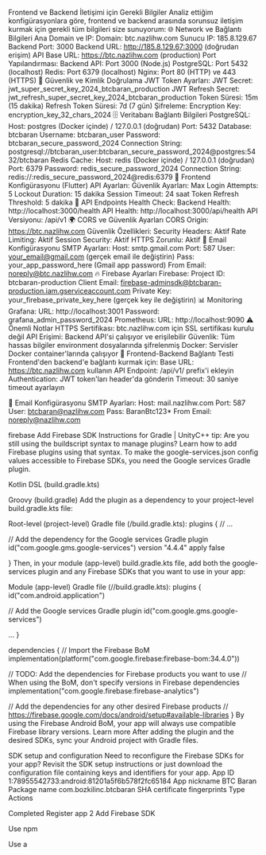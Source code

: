 Frontend ve Backend İletişimi için Gerekli Bilgiler
Analiz ettiğim konfigürasyonlara göre, frontend ve backend arasında sorunsuz iletişim kurmak için gerekli tüm bilgileri size sunuyorum:
🌐 Network ve Bağlantı Bilgileri
Ana Domain ve IP:
Domain: btc.nazlihw.com
Sunucu IP: 185.8.129.67
Backend Port: 3000
Backend URL: http://185.8.129.67:3000 (doğrudan erişim)
API Base URL: https://btc.nazlihw.com (production)
Port Yapılandırması:
Backend API: Port 3000 (Node.js)
PostgreSQL: Port 5432 (localhost)
Redis: Port 6379 (localhost)
Nginx: Port 80 (HTTP) ve 443 (HTTPS)
🔐 Güvenlik ve Kimlik Doğrulama
JWT Token Ayarları:
JWT Secret: jwt_super_secret_key_2024_btcbaran_production
JWT Refresh Secret: jwt_refresh_super_secret_key_2024_btcbaran_production
Token Süresi: 15m (15 dakika)
Refresh Token Süresi: 7d (7 gün)
Şifreleme:
Encryption Key: encryption_key_32_chars_2024
🗄️ Veritabanı Bağlantı Bilgileri
PostgreSQL:
Host: postgres (Docker içinde) / 127.0.0.1 (doğrudan)
Port: 5432
Database: btcbaran
Username: btcbaran_user
Password: btcbaran_secure_password_2024
Connection String: postgresql://btcbaran_user:btcbaran_secure_password_2024@postgres:5432/btcbaran
Redis Cache:
Host: redis (Docker içinde) / 127.0.0.1 (doğrudan)
Port: 6379
Password: redis_secure_password_2024
Connection String: redis://:redis_secure_password_2024@redis:6379
📱 Frontend Konfigürasyonu (Flutter)
API Ayarları:
Güvenlik Ayarları:
Max Login Attempts: 5
Lockout Duration: 15 dakika
Session Timeout: 24 saat
Token Refresh Threshold: 5 dakika
🔧 API Endpoints
Health Check:
Backend Health: http://localhost:3000/health
API Health: http://localhost:3000/api/health
API Versiyonu: /api/v1
🌍 CORS ve Güvenlik Ayarları
CORS Origin: https://btc.nazlihw.com
Güvenlik Özellikleri:
Security Headers: Aktif
Rate Limiting: Aktif
Session Security: Aktif
HTTPS Zorunlu: Aktif
📧 Email Konfigürasyonu
SMTP Ayarları:
Host: smtp.gmail.com
Port: 587
User: your_email@gmail.com (gerçek email ile değiştirin)
Pass: your_app_password_here (Gmail app password)
From Email: noreply@btc.nazlihw.com
🔥 Firebase Ayarları
Firebase:
Project ID: btcbaran-production
Client Email: firebase-adminsdk@btcbaran-production.iam.gserviceaccount.com
Private Key: your_firebase_private_key_here (gerçek key ile değiştirin)
📊 Monitoring
Grafana:
URL: http://localhost:3001
Password: grafana_admin_password_2024
Prometheus:
URL: http://localhost:9090
⚠️ Önemli Notlar
HTTPS Sertifikası: btc.nazlihw.com için SSL sertifikası kurulu değil
API Erişimi: Backend API'si çalışıyor ve erişilebilir
Güvenlik: Tüm hassas bilgiler environment dosyalarında şifrelenmiş
Docker: Servisler Docker container'larında çalışıyor
🚀 Frontend-Backend Bağlantı Testi
Frontend'den backend'e bağlantı kurmak için:
Base URL: https://btc.nazlihw.com kullanın
API Endpoint: /api/v1/ prefix'i ekleyin
Authentication: JWT token'ları header'da gönderin
Timeout: 30 saniye timeout ayarlayın


📧 Email Konfigürasyonu
SMTP Ayarları:
Host: mail.nazlihw.com
Port: 587
User: btcbaran@nazlihw.com
Pass: BaranBtc123*
From Email: noreply@nazlihw.com


firebase
Add Firebase SDK
Instructions for Gradle
|
UnityC++
tip:
Are you still using the buildscript syntax to manage plugins? Learn how to add Firebase plugins using that syntax.
To make the google-services.json config values accessible to Firebase SDKs, you need the Google services Gradle plugin.


Kotlin DSL (build.gradle.kts)

Groovy (build.gradle)
Add the plugin as a dependency to your project-level build.gradle.kts file:

Root-level (project-level) Gradle file (<project>/build.gradle.kts):
plugins {
  // ...

  // Add the dependency for the Google services Gradle plugin
  id("com.google.gms.google-services") version "4.4.4" apply false

}
Then, in your module (app-level) build.gradle.kts file, add both the google-services plugin and any Firebase SDKs that you want to use in your app:

Module (app-level) Gradle file (<project>/<app-module>/build.gradle.kts):
plugins {
  id("com.android.application")

  // Add the Google services Gradle plugin
  id("com.google.gms.google-services")

  ...
}

dependencies {
  // Import the Firebase BoM
  implementation(platform("com.google.firebase:firebase-bom:34.4.0"))


  // TODO: Add the dependencies for Firebase products you want to use
  // When using the BoM, don't specify versions in Firebase dependencies
  implementation("com.google.firebase:firebase-analytics")


  // Add the dependencies for any other desired Firebase products
  // https://firebase.google.com/docs/android/setup#available-libraries
}
By using the Firebase Android BoM, your app will always use compatible Firebase library versions. Learn more
After adding the plugin and the desired SDKs, sync your Android project with Gradle files.


SDK setup and configuration
Need to reconfigure the Firebase SDKs for your app? Revisit the SDK setup instructions or just download the configuration file containing keys and identifiers for your app.
App ID 
1:78955542733:android:81201a5f6b578f2fc65184
App nickname
BTC Baran
Package name
com.bozkilinc.btcbaran
SHA certificate fingerprints 
Type 
Actions



Completed
Register app
2
Add Firebase SDK

Use npm

Use a <script> tag
If you're already using npm and a module bundler such as webpack or Rollup, you can run the following command to install the latest SDK (Learn more):

npm install firebase
Then, initialize Firebase and begin using the SDKs for the products you'd like to use.

// Import the functions you need from the SDKs you need
import { initializeApp } from "firebase/app";
import { getAnalytics } from "firebase/analytics";
// TODO: Add SDKs for Firebase products that you want to use
// https://firebase.google.com/docs/web/setup#available-libraries

// Your web app's Firebase configuration
// For Firebase JS SDK v7.20.0 and later, measurementId is optional
const firebaseConfig = {
  apiKey: "AIzaSyBZrt1-KgGBYpzNrvHRd0RlOtJVqgSgrig",
  authDomain: "btcbaran-c7334.firebaseapp.com",
  projectId: "btcbaran-c7334",
  storageBucket: "btcbaran-c7334.firebasestorage.app",
  messagingSenderId: "78955542733",
  appId: "1:78955542733:web:fc21e905ef086992c65184",
  measurementId: "G-VVR58KX1BQ"
};

// Initialize Firebase
const app = initializeApp(firebaseConfig);
const analytics = getAnalytics(app);
Note: This option uses the modular JavaScript SDK, which provides reduced SDK size.

Learn more about Firebase for web: Get Started, Web SDK API Reference, Samples


Firebase Cloud Messaging API (V1)Enabled
Recommended for most use cases. Learn more

Check the real time performance of the V1 API on the Status Dashboard

Sender ID
Service Account
78955542733	Manage Service Accounts
Cloud Messaging API (Legacy)Disabled
If you are an existing user of the legacy HTTP or XMPP APIs (deprecated on 6/20/2023), you must migrate to the latest Firebase Cloud Messaging API (HTTP v1) by 6/20/2024. Learn more

Web configuration
Web Push certificates
Web Push certificates
Firebase Cloud Messaging can use Application Identity key pairs to connect with external push services. Learn more
Key pair	Date added	Status	Actions
BDLkQO8zY377jZIZUvd2c6NJzveRcll12e-5umZkWf1QmIztuYegcCdopWunJEoXo73LLb-HrVFiiw7FmKeBgII	Oct 16, 2025		

